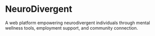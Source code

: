 # NeuroDivergent
A web platform empowering neurodivergent individuals through mental wellness tools, employment support, and community connection.

